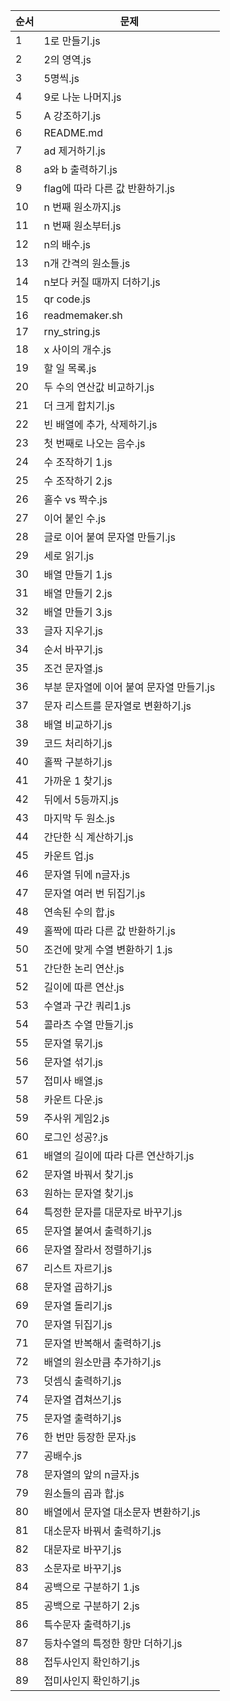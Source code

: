 | 순서 | 문제                                     |
| ---- | ---------------------------------------- |
| 1    | 1로 만들기.js                            |
| 2    | 2의 영역.js                              |
| 3    | 5명씩.js                                 |
| 4    | 9로 나눈 나머지.js                       |
| 5    | A 강조하기.js                            |
| 6    | README.md                                |
| 7    | ad 제거하기.js                           |
| 8    | a와 b 출력하기.js                        |
| 9    | flag에 따라 다른 값 반환하기.js          |
| 10   | n 번째 원소까지.js                       |
| 11   | n 번째 원소부터.js                       |
| 12   | n의 배수.js                              |
| 13   | n개 간격의 원소들.js                     |
| 14   | n보다 커질 때까지 더하기.js              |
| 15   | qr code.js                               |
| 16   | readmemaker.sh                           |
| 17   | rny_string.js                            |
| 18   | x 사이의 개수.js                         |
| 19   | 할 일 목록.js                            |
| 20   | 두 수의 연산값 비교하기.js               |
| 21   | 더 크게 합치기.js                        |
| 22   | 빈 배열에 추가, 삭제하기.js              |
| 23   | 첫 번째로 나오는 음수.js                 |
| 24   | 수 조작하기 1.js                         |
| 25   | 수 조작하기 2.js                         |
| 26   | 홀수 vs 짝수.js                          |
| 27   | 이어 붙인 수.js                          |
| 28   | 글로 이어 붙여 문자열 만들기.js          |
| 29   | 세로 읽기.js                             |
| 30   | 배열 만들기 1.js                         |
| 31   | 배열 만들기 2.js                         |
| 32   | 배열 만들기 3.js                         |
| 33   | 글자 지우기.js                           |
| 34   | 순서 바꾸기.js                           |
| 35   | 조건 문자열.js                           |
| 36   | 부분 문자열에 이어 붙여 문자열 만들기.js |
| 37   | 문자 리스트를 문자열로 변환하기.js       |
| 38   | 배열 비교하기.js                         |
| 39   | 코드 처리하기.js                         |
| 40   | 홀짝 구분하기.js                         |
| 41   | 가까운 1 찾기.js                         |
| 42   | 뒤에서 5등까지.js                        |
| 43   | 마지막 두 원소.js                        |
| 44   | 간단한 식 계산하기.js                    |
| 45   | 카운트 업.js                             |
| 46   | 문자열 뒤에 n글자.js                     |
| 47   | 문자열 여러 번 뒤집기.js                 |
| 48   | 연속된 수의 합.js                        |
| 49   | 홀짝에 따라 다른 값 반환하기.js          |
| 50   | 조건에 맞게 수열 변환하기 1.js           |
| 51   | 간단한 논리 연산.js                      |
| 52   | 길이에 따른 연산.js                      |
| 53   | 수열과 구간 쿼리1.js                     |
| 54   | 콜라츠 수열 만들기.js                    |
| 55   | 문자열 묶기.js                           |
| 56   | 문자열 섞기.js                           |
| 57   | 접미사 배열.js                           |
| 58   | 카운트 다운.js                           |
| 59   | 주사위 게임2.js                          |
| 60   | 로그인 성공?.js                          |
| 61   | 배열의 길이에 따라 다른 연산하기.js      |
| 62   | 문자열 바꿔서 찾기.js                    |
| 63   | 원하는 문자열 찾기.js                    |
| 64   | 특정한 문자를 대문자로 바꾸기.js         |
| 65   | 문자열 붙여서 출력하기.js                |
| 66   | 문자열 잘라서 정렬하기.js                |
| 67   | 리스트 자르기.js                         |
| 68   | 문자열 곱하기.js                         |
| 69   | 문자열 돌리기.js                         |
| 70   | 문자열 뒤집기.js                         |
| 71   | 문자열 반복해서 출력하기.js              |
| 72   | 배열의 원소만큼 추가하기.js              |
| 73   | 덧셈식 출력하기.js                       |
| 74   | 문자열 겹쳐쓰기.js                       |
| 75   | 문자열 출력하기.js                       |
| 76   | 한 번만 등장한 문자.js    |
| 77   | 공배수.js                                |
| 78   | 문자열의 앞의 n글자.js                   |
| 79   | 원소들의 곱과 합.js                      |
| 80   | 배열에서 문자열 대소문자 변환하기.js     |
| 81   | 대소문자 바꿔서 출력하기.js              |
| 82   | 대문자로 바꾸기.js                       |
| 83   | 소문자로 바꾸기.js                       |
| 84   | 공백으로 구분하기 1.js                   |
| 85   | 공백으로 구분하기 2.js                   |
| 86   | 특수문자 출력하기.js                     |
| 87   | 등차수열의 특정한 항만 더하기.js         |
| 88   | 접두사인지 확인하기.js                   |
| 89   | 접미사인지 확인하기.js                   |
